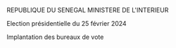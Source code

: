 REPUBLIQUE DU SENEGAL MINISTERE DE L'INTERIEUR

Election présidentielle du 25 février 2024

Implantation des bureaux de vote

<!-- PageNumber="12/12" -->
